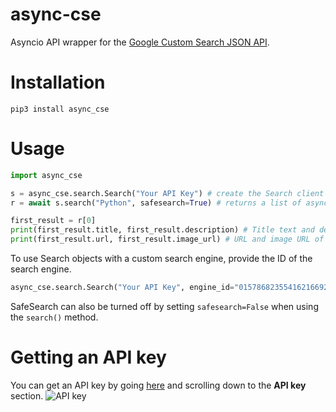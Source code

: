 # async-cse
Asyncio API wrapper for the [Google Custom Search JSON API](https://developers.google.com/custom-search/v1/overview).
# Installation
`pip3 install async_cse`
# Usage
```python
import async_cse

s = async_cse.search.Search("Your API Key") # create the Search client (uses Google by default!)
r = await s.search("Python", safesearch=True) # returns a list of async_cse.search.Result objects

first_result = r[0]
print(first_result.title, first_result.description) # Title text and description
print(first_result.url, first_result.image_url) # URL and image URL of the search result
```
To use Search objects with a custom search engine, provide the ID of the search engine.
```python
async_cse.search.Search("Your API Key", engine_id="015786823554162166929:mywctwj8es4")
```
SafeSearch can also be turned off by setting `safesearch=False` when using the `search()` method.
# Getting an API key
You can get an API key by going [here](https://developers.google.com/custom-search/v1/overview) and scrolling down to the **API key** section.
![API key](https://i.imgur.com/pHXFiI8.png "Getting an API key")
